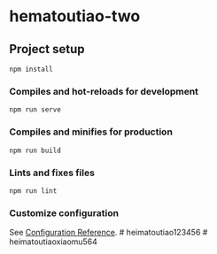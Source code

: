 # hematoutiao-two

## Project setup
```
npm install
```

### Compiles and hot-reloads for development
```
npm run serve
```

### Compiles and minifies for production
```
npm run build
```

### Lints and fixes files
```
npm run lint
```

### Customize configuration
See [Configuration Reference](https://cli.vuejs.org/config/).
#   h e i m a t o u t i a o 1 2 3 4 5 6  
 #   h e i m a t o u t i a o x i a o m u 5 6 4  
 